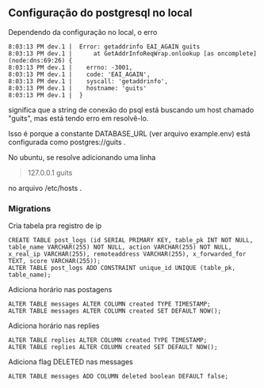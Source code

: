 ## Configuração do postgresql no local

Dependendo da configuração no local, o erro

    8:03:13 PM dev.1 |  Error: getaddrinfo EAI_AGAIN guits
    8:03:13 PM dev.1 |      at GetAddrInfoReqWrap.onlookup [as oncomplete] (node:dns:69:26) {
    8:03:13 PM dev.1 |    errno: -3001,
    8:03:13 PM dev.1 |    code: 'EAI_AGAIN',
    8:03:13 PM dev.1 |    syscall: 'getaddrinfo',
    8:03:13 PM dev.1 |    hostname: 'guits'
    8:03:13 PM dev.1 |  }

significa que a string de conexão do psql está buscando um host chamado "guits", mas está tendo erro em resolvê-lo.

Isso é porque a constante DATABASE\_URL \(ver arquivo example.env\) está configurada como postgres://guits .

No ubuntu, se resolve adicionando uma linha

> 127.0.0.1 guits

no arquivo /etc/hosts .

### Migrations

Cria tabela pra registro de ip

    CREATE TABLE post_logs (id SERIAL PRIMARY KEY, table_pk INT NOT NULL, table_name VARCHAR(255) NOT NULL, action VARCHAR(255) NOT NULL, x_real_ip VARCHAR(255), remoteaddress VARCHAR(255), x_forwarded_for TEXT, score VARCHAR(255));
    ALTER TABLE post_logs ADD CONSTRAINT unique_id UNIQUE (table_pk, table_name);

Adiciona horário nas postagens

    ALTER TABLE messages ALTER COLUMN created TYPE TIMESTAMP;
    ALTER TABLE messages ALTER COLUMN created SET DEFAULT NOW();

Adiciona horário nas replies

    ALTER TABLE replies ALTER COLUMN created TYPE TIMESTAMP;
    ALTER TABLE replies ALTER COLUMN created SET DEFAULT NOW();

Adiciona flag DELETED nas messages

    ALTER TABLE messages ADD COLUMN deleted boolean DEFAULT false;
